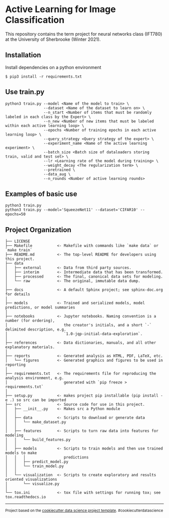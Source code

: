 Active Learning for Image Classification
==============================

This repository contains the term project for neural networks class (IFT780) at the University of Sherbrooke (Winter 2021).

## Installation
Install dependencies on a python environment
```
$ pip3 install -r requirements.txt
```

## Use **train.py**
```
python3 train.py --model <Name of the model to train> \
                 --dataset <Name of the dataset to learn on> \
                 --n_start <Number of items that must be randomly labeled in each class by the Expert> \
                 --n_new <Number of new items that must be labeled within each active learning loop> \
                 --epochs <Number of training epochs in each active learning loop> \
                 --query_strategy <Query strategy of the expert> \
                 --experiment_name <Name of the active learning experiment> \
                 --batch_size <Batch size of dataloaders storing train, valid and test set> \
                 --lr <Learning rate of the model during training> \
                 --weight_decay <The regularization term> \
                 --pretrained \
                 --data_aug \
                 --n_rounds <Number of active learning rounds>                
```

## Examples of basic use
```
python3 train.py
python3 train.py --model='SqueezeNet11' --dataset='CIFAR10' --epochs=50
```

Project Organization
------------

    ├── LICENSE
    ├── Makefile           <- Makefile with commands like `make data` or `make train`
    ├── README.md          <- The top-level README for developers using this project.
    ├── data
    │   ├── external       <- Data from third party sources.
    │   ├── interim        <- Intermediate data that has been transformed.
    │   ├── processed      <- The final, canonical data sets for modeling.
    │   └── raw            <- The original, immutable data dump.
    │
    ├── docs               <- A default Sphinx project; see sphinx-doc.org for details
    │
    ├── models             <- Trained and serialized models, model predictions, or model summaries
    │
    ├── notebooks          <- Jupyter notebooks. Naming convention is a number (for ordering),
    │                         the creator's initials, and a short `-` delimited description, e.g.
    │                         `1.0-jqp-initial-data-exploration`.
    │
    ├── references         <- Data dictionaries, manuals, and all other explanatory materials.
    │
    ├── reports            <- Generated analysis as HTML, PDF, LaTeX, etc.
    │   └── figures        <- Generated graphics and figures to be used in reporting
    │
    ├── requirements.txt   <- The requirements file for reproducing the analysis environment, e.g.
    │                         generated with `pip freeze > requirements.txt`
    │
    ├── setup.py           <- makes project pip installable (pip install -e .) so src can be imported
    ├── src                <- Source code for use in this project.
    │   ├── __init__.py    <- Makes src a Python module
    │   │
    │   ├── data           <- Scripts to download or generate data
    │   │   └── make_dataset.py
    │   │
    │   ├── features       <- Scripts to turn raw data into features for modeling
    │   │   └── build_features.py
    │   │
    │   ├── models         <- Scripts to train models and then use trained models to make
    │   │   │                 predictions
    │   │   ├── predict_model.py
    │   │   └── train_model.py
    │   │
    │   └── visualization  <- Scripts to create exploratory and results oriented visualizations
    │       └── visualize.py
    │
    └── tox.ini            <- tox file with settings for running tox; see tox.readthedocs.io


--------

<p><small>Project based on the <a target="_blank" href="https://drivendata.github.io/cookiecutter-data-science/">cookiecutter data science project template</a>. #cookiecutterdatascience</small></p>
